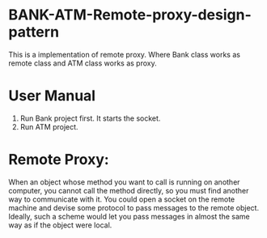 # BANK-ATM-Remote-proxy-design-pattern
This is a implementation of remote proxy. Where Bank class works as remote class and ATM class works as proxy.

# User Manual
1. Run Bank project first. It starts the socket.
2. Run ATM project.

# Remote Proxy:
When an object whose method you want to call is running on another computer, you cannot call the method directly, so you must find another way to communicate with it. You could open a socket on the remote machine and devise some protocol to pass messages to the remote object. Ideally, such a scheme would let you pass messages in almost the same way as if the object were local.

